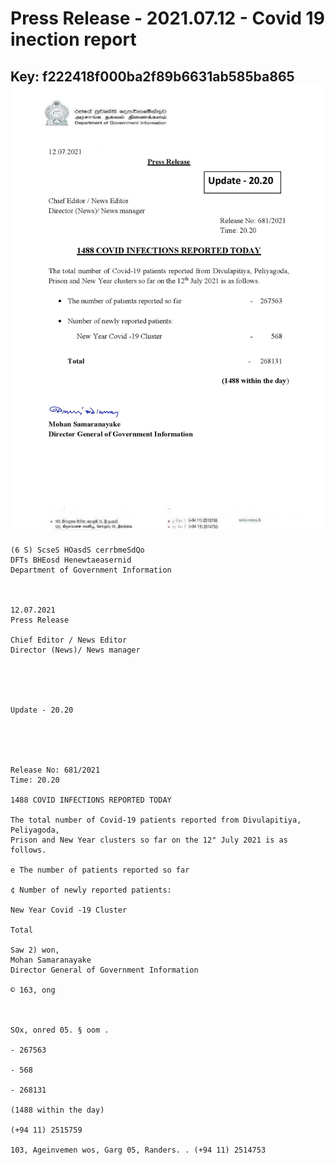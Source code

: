 # Press Release - 2021.07.12 - Covid 19 inection report 
Key: f222418f000ba2f89b6631ab585ba865 
![img](img/f222418f000ba2f89b6631ab585ba865.jpg)
---
```
(6 S) ScseS HOasdS cerrbmeSdQo
DFTs BHEosd Henewtaeasernid
Department of Government Information

 

12.07.2021
Press Release

Chief Editor / News Editor
Director (News)/ News manager

 

 

Update - 20.20

 

 

Release No: 681/2021
Time: 20.20

1488 COVID INFECTIONS REPORTED TODAY

The total number of Covid-19 patients reported from Divulapitiya, Peliyagoda,
Prison and New Year clusters so far on the 12" July 2021 is as follows.

e The number of patients reported so far

¢ Number of newly reported patients:

New Year Covid -19 Cluster

Total

Saw 2) won,
Mohan Samaranayake
Director General of Government Information

© 163, ong

 

SOx, onred 05. § oom .

- 267563

- 568

- 268131

(1488 within the day)

(+94 11) 2515759

103, Ageinvemen wos, Garg 05, Randers. . (+94 11) 2514753

```
